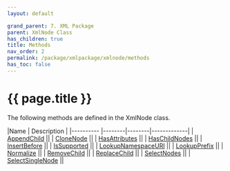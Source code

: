 ```yaml
---
layout: default

grand_parent: 7. XML Package
parent: XmlNode Class
has_children: true
title: Methods
nav_order: 2
permalink: /package/xmlpackage/xmlnode/methods
has_toc: false
---
```

# {{ page.title }}

The following methods are defined in the XmlNode class.

|Name       |  Description |
|----------	|--------|--------|-------------|
| [AppendChild](/package/xmlpackage/xmlnode/methods/appendchild) ||
| [CloneNode](/package/xmlpackage/xmlnode/methods/clonenode) ||
| [HasAttributes](/package/xmlpackage/xmlnode/methods/hasattributes) ||
| [HasChildNodes](/package/xmlpackage/xmlnode/methods/haschildnodes) ||
| [InsertBefore](/package/xmlpackage/xmlnode/methods/insertbefore) ||
| [IsSupported](/package/xmlpackage/xmlnode/methods/issupported) ||
| [LookupNamespaceURI](/package/xmlpackage/xmlnode/methods/lookupnamespaceuri) ||
| [LookupPrefix](/package/xmlpackage/xmlnode/methods/lookupprefix) ||
| [Normalize](/package/xmlpackage/xmlnode/methods/normalize) ||
| [RemoveChild](/package/xmlpackage/xmlnode/methods/removechild) ||
| [ReplaceChild](/package/xmlpackage/xmlnode/methods/replacechild) ||
| [SelectNodes](/package/xmlpackage/xmlnode/methods/selectnodes) ||
| [SelectSingleNode](/package/xmlpackage/xmlnode/methods/selectsinglenode) ||